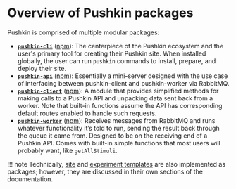 # Overview of Pushkin packages

Pushkin is comprised of multiple modular packages:

- [**`pushkin-cli`**](./pushkin-cli.md) ([npm](https://www.npmjs.com/package/pushkin-cli)): The centerpiece of the Pushkin ecosystem and the user's primary tool for creating their Pushkin site. When installed globally, the user can run `pushkin` commands to install, prepare, and deploy their site.
- [**`pushkin-api`**](./pushkin-api.md) ([npm](https://www.npmjs.com/package/pushkin-api)): Essentially a mini-server designed with the use case of interfacing between pushkin-client and pushkin-worker via RabbitMQ.
- [**`pushkin-client`**](./pushkin-client.md) ([npm](https://www.npmjs.com/package/pushkin-client)): A module that provides simplified methods for making calls to a Pushkin API and unpacking data sent back from a worker. Note that built-in functions assume the API has corresponding default routes enabled to handle such requests.
- [**`pushkin-worker`**](./pushkin-worker.md) ([npm](https://www.npmjs.com/package/pushkin-worker)): Receives messages from RabbitMQ and runs whatever functionality it’s told to run, sending the result back through the queue it came from. Designed to be on the receiving end of a Pushkin API. Comes with built-in simple functions that most users will probably want, like `getAllStimuli`.

!!! note
    Technically, [site](../site-templates/site-templates-overview.md) and [experiment templates](../exp-templates/exp-templates-overview.md) are also implemented as packages; however, they are discussed in their own sections of the documentation.
